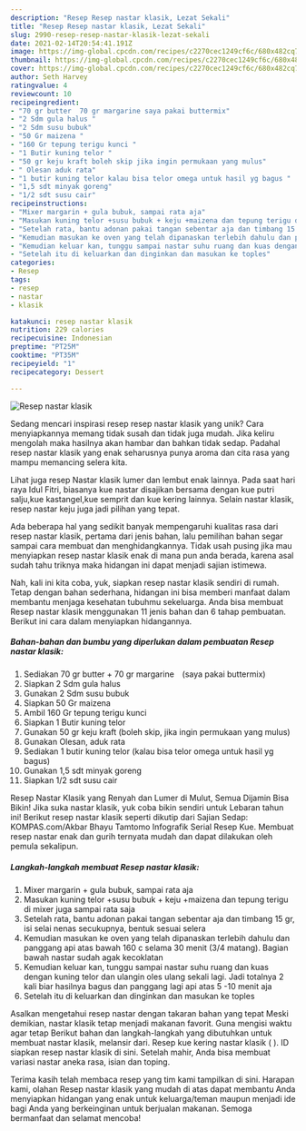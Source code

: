 ```yaml
---
description: "Resep Resep nastar klasik, Lezat Sekali"
title: "Resep Resep nastar klasik, Lezat Sekali"
slug: 2990-resep-resep-nastar-klasik-lezat-sekali
date: 2021-02-14T20:54:41.191Z
image: https://img-global.cpcdn.com/recipes/c2270cec1249cf6c/680x482cq70/resep-nastar-klasik-foto-resep-utama.jpg
thumbnail: https://img-global.cpcdn.com/recipes/c2270cec1249cf6c/680x482cq70/resep-nastar-klasik-foto-resep-utama.jpg
cover: https://img-global.cpcdn.com/recipes/c2270cec1249cf6c/680x482cq70/resep-nastar-klasik-foto-resep-utama.jpg
author: Seth Harvey
ratingvalue: 4
reviewcount: 10
recipeingredient:
- "70 gr butter  70 gr margarine saya pakai buttermix"
- "2 Sdm gula halus "
- "2 Sdm susu bubuk"
- "50 Gr maizena "
- "160 Gr tepung terigu kunci "
- "1 Butir kuning telor "
- "50 gr keju kraft boleh skip jika ingin permukaan yang mulus"
- " Olesan aduk rata"
- "1 butir kuning telor kalau bisa telor omega untuk hasil yg bagus "
- "1,5 sdt minyak goreng"
- "1/2 sdt susu cair"
recipeinstructions:
- "Mixer margarin + gula bubuk, sampai rata aja"
- "Masukan kuning telor +susu bubuk + keju +maizena dan tepung terigu di mixer juga sampai rata saja"
- "Setelah rata, bantu adonan pakai tangan sebentar aja dan timbang 15 gr, isi selai nenas secukupnya, bentuk sesuai selera"
- "Kemudian masukan ke oven yang telah dipanaskan terlebih dahulu dan panggang api atas bawah 160 c selama 30 menit (3/4 matang). Bagian bawah nastar sudah agak kecoklatan"
- "Kemudian keluar kan, tunggu sampai nastar suhu ruang dan kuas dengan kuning telor dan ulangin oles ulang sekali lagi. Jadi totalnya 2 kali biar hasilnya bagus dan panggang lagi api atas 5 -10 menit aja"
- "Setelah itu di keluarkan dan dinginkan dan masukan ke toples"
categories:
- Resep
tags:
- resep
- nastar
- klasik

katakunci: resep nastar klasik 
nutrition: 229 calories
recipecuisine: Indonesian
preptime: "PT25M"
cooktime: "PT35M"
recipeyield: "1"
recipecategory: Dessert

---
```



![Resep nastar klasik](https://img-global.cpcdn.com/recipes/c2270cec1249cf6c/680x482cq70/resep-nastar-klasik-foto-resep-utama.jpg)

Sedang mencari inspirasi resep resep nastar klasik yang unik? Cara menyiapkannya memang tidak susah dan tidak juga mudah. Jika keliru mengolah maka hasilnya akan hambar dan bahkan tidak sedap. Padahal resep nastar klasik yang enak seharusnya punya aroma dan cita rasa yang mampu memancing selera kita.

Lihat juga resep Nastar klasik lumer dan lembut enak lainnya. Pada saat hari raya Idul Fitri, biasanya kue nastar disajikan bersama dengan kue putri salju,kue kastangel,kue semprit dan kue kering lainnya. Selain nastar klasik, resep nastar keju juga jadi pilihan yang tepat.

Ada beberapa hal yang sedikit banyak mempengaruhi kualitas rasa dari resep nastar klasik, pertama dari jenis bahan, lalu pemilihan bahan segar sampai cara membuat dan menghidangkannya. Tidak usah pusing jika mau menyiapkan resep nastar klasik enak di mana pun anda berada, karena asal sudah tahu triknya maka hidangan ini dapat menjadi sajian istimewa.


Nah, kali ini kita coba, yuk, siapkan resep nastar klasik sendiri di rumah. Tetap dengan bahan sederhana, hidangan ini bisa memberi manfaat dalam membantu menjaga kesehatan tubuhmu sekeluarga. Anda bisa membuat Resep nastar klasik menggunakan 11 jenis bahan dan 6 tahap pembuatan. Berikut ini cara dalam menyiapkan hidangannya.

<!--inarticleads1-->

##### Bahan-bahan dan bumbu yang diperlukan dalam pembuatan Resep nastar klasik:

1. Sediakan 70 gr butter + 70 gr margarine ⠀(saya pakai buttermix)
1. Siapkan 2 Sdm gula halus ⠀
1. Gunakan 2 Sdm susu bubuk⠀
1. Siapkan 50 Gr maizena ⠀
1. Ambil 160 Gr tepung terigu kunci ⠀
1. Siapkan 1 Butir kuning telor ⠀
1. Gunakan 50 gr keju kraft (boleh skip, jika ingin permukaan yang mulus)
1. Gunakan  Olesan, aduk rata
1. Sediakan 1 butir kuning telor (kalau bisa telor omega untuk hasil yg bagus) ⠀
1. Gunakan 1,5 sdt minyak goreng⠀
1. Siapkan 1/2 sdt susu cair


Resep Nastar Klasik yang Renyah dan Lumer di Mulut, Semua Dijamin Bisa Bikin! Jika suka nastar klasik, yuk coba bikin sendiri untuk Lebaran tahun ini! Berikut resep nastar klasik seperti dikutip dari Sajian Sedap: KOMPAS.com/Akbar Bhayu Tamtomo Infografik Serial Resep Kue. Membuat resep nastar enak dan gurih ternyata mudah dan dapat dilakukan oleh pemula sekalipun. 

<!--inarticleads2-->

##### Langkah-langkah membuat Resep nastar klasik:

1. Mixer margarin + gula bubuk, sampai rata aja
1. Masukan kuning telor +susu bubuk + keju +maizena dan tepung terigu di mixer juga sampai rata saja
1. Setelah rata, bantu adonan pakai tangan sebentar aja dan timbang 15 gr, isi selai nenas secukupnya, bentuk sesuai selera
1. Kemudian masukan ke oven yang telah dipanaskan terlebih dahulu dan panggang api atas bawah 160 c selama 30 menit (3/4 matang). Bagian bawah nastar sudah agak kecoklatan
1. Kemudian keluar kan, tunggu sampai nastar suhu ruang dan kuas dengan kuning telor dan ulangin oles ulang sekali lagi. Jadi totalnya 2 kali biar hasilnya bagus dan panggang lagi api atas 5 -10 menit aja
1. Setelah itu di keluarkan dan dinginkan dan masukan ke toples


Asalkan mengetahui resep nastar dengan takaran bahan yang tepat Meski demikian, nastar klasik tetap menjadi makanan favorit. Guna mengisi waktu agar tetap Berikut bahan dan langkah-langkah yang dibutuhkan untuk membuat nastar klasik, melansir dari. Resep kue kering nastar klasik ( ). ID siapkan resep nastar klasik di sini. Setelah mahir, Anda bisa membuat variasi nastar aneka rasa, isian dan toping. 

Terima kasih telah membaca resep yang tim kami tampilkan di sini. Harapan kami, olahan Resep nastar klasik yang mudah di atas dapat membantu Anda menyiapkan hidangan yang enak untuk keluarga/teman maupun menjadi ide bagi Anda yang berkeinginan untuk berjualan makanan. Semoga bermanfaat dan selamat mencoba!
